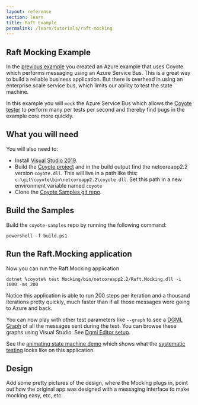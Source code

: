 ```yaml
---
layout: reference
section: learn
title: Raft Example
permalink: /learn/tutorials/raft-mocking
---
```


## Raft Mocking Example

In the [previous example](raft-azure) you created an Azure example that uses Coyote
which performs messaging using an Azure Service Bus.  This is a great way to build
a reliable business application.  But there is overhead in using an enterprise scale
service bus, which limits our ability to test the state machine.

In this example you will `mock` the Azure Service Bus which allows the [Coyote tester](/coyote/learn/tools/testing)
to perform many per tests per second and thereby find bugs in the example core more quickly.

## What you will need

You will also need to:
- Install [Visual Studio 2019](https://visualstudio.microsoft.com/downloads/).
- Build the [Coyote project](/coyote/learn/get-started/install) and in the build output find the netcoreapp2.2 version `coyote.dll`.
This will live in a path like this: `c:\git\coyote\bin\netcoreapp2.2\coyote.dll`.  Set this path in a new environment variable named `coyote`
- Clone the [Coyote Samples git repo](http://github.com/microsoft/coyote-samples).


## Build the Samples

Build the `coyote-samples` repo by running the following command:

```
powershell -f build.ps1
```

## Run the Raft.Mocking application

Now you can run the Raft.Mocking application

```shell
dotnet %coyote% test Mocking/bin/netcoreapp2.2/Raft.Mocking.dll -i 1000 -ms 200
```

Notice this application is able to run 200 steps per iteration and a thousand iterations pretty quickly, much faster than if
all those messages were going to Azure and back.

You can now play with other test parameters like `--graph` to see a [DGML Graph](https://en.wikipedia.org/wiki/DGML) of all the messages sent during the test.
You can browse these graphs using Visual Studio.  See [Dgml Editor setup](/coyote/learn/get-started/install).

See the [animating state machine demo](/coyote/learn/programming-models/actors/state-machine-demo) which shows what the [systematic testing](/learn/core/systematic-testing) looks like on this application.

## Design

Add some pretty pictures of the design, where the Mocking plugs in,
point out how the original app was designed with a messaging interface to make mocking easy, etc, etc.